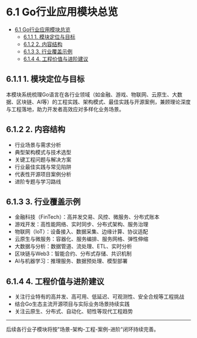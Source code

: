 # 6.1 Go行业应用模块总览

<!-- TOC START -->
- [6.1 Go行业应用模块总览](#61-go行业应用模块总览)
  - [6.1.1 1. 模块定位与目标](#611-1-模块定位与目标)
  - [6.1.2 2. 内容结构](#612-2-内容结构)
  - [6.1.3 3. 行业覆盖示例](#613-3-行业覆盖示例)
  - [6.1.4 4. 工程价值与进阶建议](#614-4-工程价值与进阶建议)
<!-- TOC END -->

## 6.1.1 1. 模块定位与目标

本模块系统梳理Go语言在各行业领域（如金融、游戏、物联网、云原生、大数据、区块链、AI等）的工程实践、架构模式、最佳实践与开源案例，兼顾理论深度与工程落地，助力开发者高效应对多样化业务场景。

## 6.1.2 2. 内容结构

- 行业场景与需求分析
- 典型架构模式与技术选型
- 关键工程问题与解决方案
- 行业最佳实践与常见陷阱
- 代表性开源项目案例分析
- 进阶专题与学习路线

## 6.1.3 3. 行业覆盖示例

- 金融科技（FinTech）：高并发交易、风控、微服务、分布式账本
- 游戏开发：高性能网络、实时同步、分布式架构、服务治理
- 物联网（IoT）：设备接入、数据采集、边缘计算、协议适配
- 云原生与微服务：容器化、服务编排、服务网格、弹性伸缩
- 大数据与分析：数据管道、流处理、ETL、实时分析
- 区块链与Web3：智能合约、分布式存储、共识机制
- AI与机器学习：推理服务、数据预处理、模型部署

## 6.1.4 4. 工程价值与进阶建议

- 关注行业特有的高并发、高可用、低延迟、可观测性、安全合规等工程挑战
- 结合Go生态主流开源项目与实际业务场景持续实践
- 关注云原生、分布式、自动化、韧性等现代工程趋势

---

后续各行业子模块将按"场景-架构-工程-案例-进阶"闭环持续完善。
